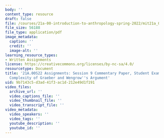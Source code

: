 ```yaml
---
body: ''
content_type: resource
draft: false
file: /courses/21a-00-introduction-to-anthropology-spring-2022/mit21a_00s22_sess9paper_ex1.pdf
file_size: 56188
file_type: application/pdf
image_metadata:
  caption: ''
  credit: ''
  image-alt: ''
learning_resource_types:
- Written Assignments
license: https://creativecommons.org/licenses/by-nc-sa/4.0/
resourcetype: Document
title: '21A.00S22 Assignments: Session 9 Commentary Paper, Student Example 1: The
  Complexity of Graeber and Wengrow''s Argument'
uid: 9b7143c5-d3ad-41f3-ac1d-212e49d1f191
video_files:
  archive_url: ''
  video_captions_file: ''
  video_thumbnail_file: ''
  video_transcript_file: ''
video_metadata:
  video_speakers: ''
  video_tags: ''
  youtube_description: ''
  youtube_id: ''
---
```

